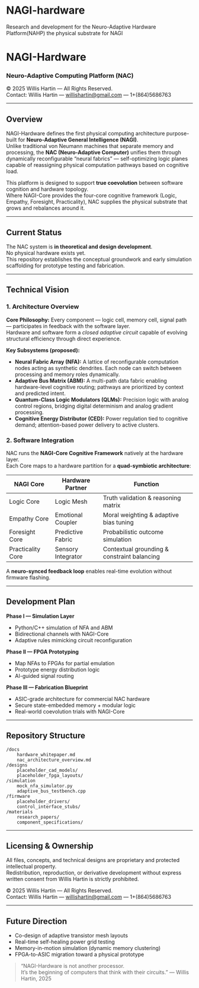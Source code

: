 # NAGI-hardware
Research and development for the Neuro-Adaptive Hardware Platform(NAHP) the physical substrate for NAGI
# NAGI-Hardware  
### Neuro-Adaptive Computing Platform (NAC)  
© 2025 Willis Hartin — All Rights Reserved.  
Contact: Willis Hartin — willishartin@gmail.com — 1+(864)5686763

---

## Overview  
NAGI-Hardware defines the first physical computing architecture purpose-built for **Neuro-Adaptive General Intelligence (NAGI)**.  
Unlike traditional von Neumann machines that separate memory and processing, the **NAC (Neuro-Adaptive Computer)** unifies them through dynamically reconfigurable “neural fabrics” — self-optimizing logic planes capable of reassigning physical computation pathways based on cognitive load.

This platform is designed to support **true coevolution** between software cognition and hardware topology.  
Where NAGI-Core provides the four-core cognitive framework (Logic, Empathy, Foresight, Practicality), NAC supplies the physical substrate that grows and rebalances around it.

---

## Current Status  
The NAC system is **in theoretical and design development**.  
No physical hardware exists yet.  
This repository establishes the conceptual groundwork and early simulation scaffolding for prototype testing and fabrication.

---

## Technical Vision  

### 1. Architecture Overview  
**Core Philosophy:** Every component — logic cell, memory cell, signal path — participates in feedback with the software layer.  
Hardware and software form a *closed adaptive circuit* capable of evolving structural efficiency through direct experience.

**Key Subsystems (proposed):**
- **Neural Fabric Array (NFA):** A lattice of reconfigurable computation nodes acting as synthetic dendrites. Each node can switch between processing and memory roles dynamically.  
- **Adaptive Bus Matrix (ABM):** A multi-path data fabric enabling hardware-level cognitive routing; pathways are prioritized by context and predicted intent.  
- **Quantum-Class Logic Modulators (QLMs):** Precision logic with analog control regions, bridging digital determinism and analog gradient processing.  
- **Cognitive Energy Distributor (CED):** Power regulation tied to cognitive demand; attention-based power delivery to active clusters.

### 2. Software Integration  
NAC runs the **NAGI-Core Cognitive Framework** natively at the hardware layer.  
Each Core maps to a hardware partition for a **quad-symbiotic architecture**:

| NAGI Core | Hardware Partner | Function |
|-----------|------------------|---------|
| Logic Core | Logic Mesh | Truth validation & reasoning matrix |
| Empathy Core | Emotional Coupler | Moral weighting & adaptive bias tuning |
| Foresight Core | Predictive Fabric | Probabilistic outcome simulation |
| Practicality Core | Sensory Integrator | Contextual grounding & constraint balancing |

A **neuro-synced feedback loop** enables real-time evolution without firmware flashing.

---

## Development Plan  

**Phase I — Simulation Layer**  
- Python/C++ simulation of NFA and ABM  
- Bidirectional channels with NAGI-Core  
- Adaptive rules mimicking circuit reconfiguration

**Phase II — FPGA Prototyping**  
- Map NFAs to FPGAs for partial emulation  
- Prototype energy distribution logic  
- AI-guided signal routing

**Phase III — Fabrication Blueprint**  
- ASIC-grade architecture for commercial NAC hardware  
- Secure state-embedded memory + modular logic  
- Real-world coevolution trials with NAGI-Core

---

## Repository Structure  
```
/docs
    hardware_whitepaper.md
    nac_architecture_overview.md
/designs
    placeholder_cad_models/
    placeholder_fpga_layouts/
/simulation
    mock_nfa_simulator.py
    adaptive_bus_testbench.cpp
/firmware
    placeholder_drivers/
    control_interface_stubs/
/materials
    research_papers/
    component_specifications/
```

---

## Licensing & Ownership  
All files, concepts, and technical designs are proprietary and protected intellectual property.  
Redistribution, reproduction, or derivative development without express written consent from Willis Hartin is strictly prohibited.

© 2025 Willis Hartin — All Rights Reserved.  
Contact: Willis Hartin — willishartin@gmail.com — 1+(864)5686763

---

## Future Direction  
- Co-design of adaptive transistor mesh layouts  
- Real-time self-healing power grid testing  
- Memory-in-motion simulation (dynamic memory clustering)  
- FPGA-to-ASIC migration toward a physical prototype

> “NAGI-Hardware is not another processor.  
> It’s the beginning of computers that think with their circuits.” — Willis Hartin, 2025

